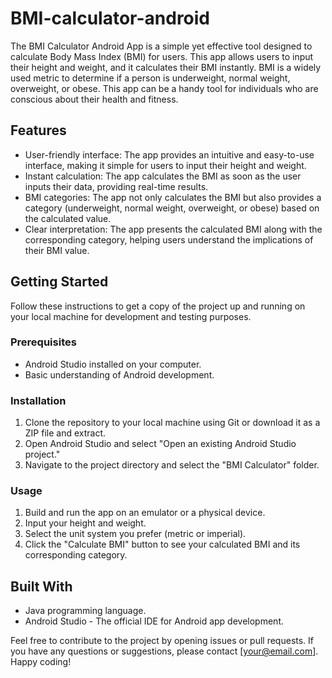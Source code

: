 # BMI-calculator-android

The BMI Calculator Android App is a simple yet effective tool designed to calculate Body Mass Index (BMI) for users. This app allows users to input their height and weight, and it calculates their BMI instantly. BMI is a widely used metric to determine if a person is underweight, normal weight, overweight, or obese. This app can be a handy tool for individuals who are conscious about their health and fitness.

## Features

- User-friendly interface: The app provides an intuitive and easy-to-use interface, making it simple for users to input their height and weight.
- Instant calculation: The app calculates the BMI as soon as the user inputs their data, providing real-time results.
- BMI categories: The app not only calculates the BMI but also provides a category (underweight, normal weight, overweight, or obese) based on the calculated value.
- Clear interpretation: The app presents the calculated BMI along with the corresponding category, helping users understand the implications of their BMI value.

## Getting Started

Follow these instructions to get a copy of the project up and running on your local machine for development and testing purposes.

### Prerequisites

- Android Studio installed on your computer.
- Basic understanding of Android development.

### Installation

1. Clone the repository to your local machine using Git or download it as a ZIP file and extract.
2. Open Android Studio and select "Open an existing Android Studio project."
3. Navigate to the project directory and select the "BMI Calculator" folder.

### Usage

1. Build and run the app on an emulator or a physical device.
2. Input your height and weight.
3. Select the unit system you prefer (metric or imperial).
4. Click the "Calculate BMI" button to see your calculated BMI and its corresponding category.

## Built With

- Java programming language.
- Android Studio - The official IDE for Android app development.


Feel free to contribute to the project by opening issues or pull requests. If you have any questions or suggestions, please contact [your@email.com]. Happy coding!
